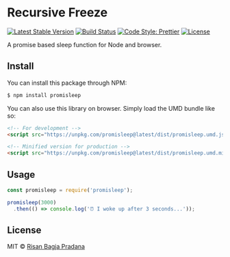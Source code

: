 # Recursive Freeze

[![Latest Stable Version](https://img.shields.io/npm/v/promisleep.svg)](https://www.npmjs.com/package/promisleep)
[![Build Status](https://travis-ci.org/risan/promisleep.svg?branch=master)](https://travis-ci.org/risan/promisleep)
[![Code Style: Prettier](https://img.shields.io/badge/code_style-prettier-ff69b4.svg)](https://github.com/risan/promisleep)
[![License](https://img.shields.io/npm/l/promisleep.svg)](https://www.npmjs.com/package/promisleep)

A promise based sleep function for Node and browser.

## Install

You can install this package through NPM:

```bash
$ npm install promisleep
```

You can also use this library on browser. Simply load the UMD bundle like so:

```html
<!-- For development -->
<script src="https://unpkg.com/promisleep@latest/dist/promisleep.umd.js"></script>

<!-- Minified version for production -->
<script src="https://unpkg.com/promisleep@latest/dist/promisleep.umd.min.js"></script>
```

## Usage

```js
const promisleep = require('promisleep');

promisleep(3000)
  .then(() => console.log('⏰ I woke up after 3 seconds...'));
```

## License

MIT © [Risan Bagja Pradana](https://risan.io)

